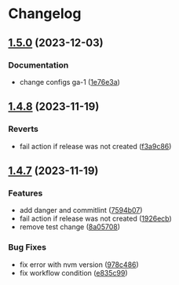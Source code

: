 # Changelog

## [1.5.0](https://github.com/Liza-Veis/github-release-automation/compare/1.4.8...1.5.0) (2023-12-03)


### Documentation

* change configs ga-1 ([1e76e3a](https://github.com/Liza-Veis/github-release-automation/commit/1e76e3aed6be6c4409956d6127446ce28192e537))

## [1.4.8](https://github.com/Liza-Veis/github-release-automation/compare/1.4.7...1.4.8) (2023-11-19)


### Reverts

* fail action if release was not created ([f3a9c86](https://github.com/Liza-Veis/github-release-automation/commit/f3a9c861d86345657c210d664b073a6771b54fbc))

## [1.4.7](https://github.com/Liza-Veis/github-release-automation/compare/1.4.6...1.4.7) (2023-11-19)


### Features

* add danger and commitlint ([7594b07](https://github.com/Liza-Veis/github-release-automation/commit/7594b07ef478b178a01ef63ac292caad50648804))
* fail action if release was not created ([1926ecb](https://github.com/Liza-Veis/github-release-automation/commit/1926ecb0a5043cb2f61b7b946ce2d1209de7ae9b))
* remove test change ([8a05708](https://github.com/Liza-Veis/github-release-automation/commit/8a05708289e1aa62c2b4625dcc95bc6994e1eb47))


### Bug Fixes

* fix error with nvm version ([978c486](https://github.com/Liza-Veis/github-release-automation/commit/978c486e45043d70a3c95f3f771ca9894550e846))
* fix workflow condition ([e835c99](https://github.com/Liza-Veis/github-release-automation/commit/e835c994125ae077d9c27d56c00e844780bf0ebc))
